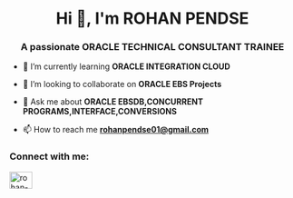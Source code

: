 <h1 align="center">Hi 👋, I'm ROHAN PENDSE</h1>
<h3 align="center">A passionate ORACLE TECHNICAL CONSULTANT TRAINEE</h3>

- 🌱 I’m currently learning **ORACLE INTEGRATION CLOUD**

- 👯 I’m looking to collaborate on **ORACLE EBS Projects**

- 💬 Ask me about **ORACLE EBSDB,CONCURRENT PROGRAMS,INTERFACE,CONVERSIONS**

- 📫 How to reach me **rohanpendse01@gmail.com**

<h3 align="left">Connect with me:</h3>
<p align="left">
<a href="https://linkedin.com/in/rohan-pendse-508403203" target="blank"><img align="center" src="https://raw.githubusercontent.com/rahuldkjain/github-profile-readme-generator/master/src/images/icons/Social/linked-in-alt.svg" alt="rohan-pendse-508403203" height="30" width="40" /></a>
</p>

